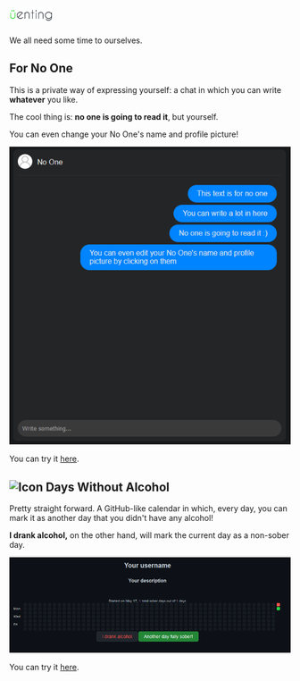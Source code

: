 # <img src="docs/imgs/venting-logo.png" alt="venting" height="25px" >

We all need some time to ourselves.

##  For No One

This is a private way of expressing yourself: a chat in which you can write **whatever** you like.

The cool thing is: **no one is going to read it**, but yourself.

You can even change your No One's name and profile picture!

![For No One example](docs/imgs/forNoOne.png)

You can try it [here](https://garz4.github.io/venting/forNoOne).

## <img src="daysWithoutAlcohol/imgs/favicon.ico" alt="Icon" height="25px" > Days Without Alcohol

Pretty straight forward. A GitHub-like calendar in which, every day, you can mark it as another day that you didn't have any alcohol!

**I drank alcohol,** on the other hand, will mark the current day as a non-sober day.

![Days Without Alcohol example](docs/imgs/daysWithoutAlcohol.png)

You can try it [here](https://garz4.github.io/venting/daysWithoutAlcohol).